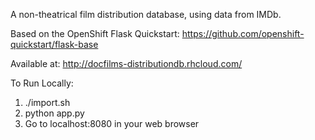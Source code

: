 A non-theatrical film distribution database, using data from IMDb. 

Based on the OpenShift Flask Quickstart: https://github.com/openshift-quickstart/flask-base

Available at: http://docfilms-distributiondb.rhcloud.com/

To Run Locally:
1) ./import.sh
2) python app.py
3) Go to localhost:8080 in your web browser